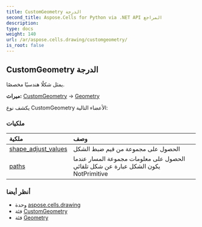 ```yaml
---
title: CustomGeometry الدرجة
second_title: Aspose.Cells for Python via .NET API المراجع
description:
type: docs
weight: 140
url: /ar/aspose.cells.drawing/customgeometry/
is_root: false
---
```

##  CustomGeometry الدرجة
يمثل شكلًا هندسيًا مخصصًا.



**ميراث:** [CustomGeometry](/cells/python-net/aspose.cells.drawing/customgeometry) → 
[Geometry](/cells/python-net/ar/aspose.cells.drawing/geometry)



يكشف نوع CustomGeometry الأعضاء التالية:

###  ملكيات
| ملكية| وصف|
| :- | :- |
| [shape_adjust_values](/cells/python-net/ar/aspose.cells.drawing/customgeometry/shape_adjust_values) | الحصول على مجموعة من قيم ضبط الشكل|
| [paths](/cells/python-net/ar/aspose.cells.drawing/customgeometry/paths) | الحصول على معلومات مجموعة المسار عندما يكون الشكل عبارة عن شكل تلقائي NotPrimitive|



###  أنظر أيضا
* وحدة [aspose.cells.drawing](..)
* فئة [CustomGeometry](/cells/python-net/ar/aspose.cells.drawing/customgeometry)
* فئة [Geometry](/cells/python-net/ar/aspose.cells.drawing/geometry)

